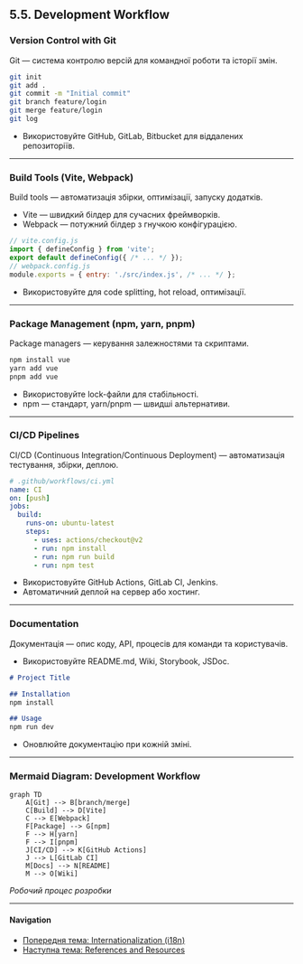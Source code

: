 ## 5.5. Development Workflow

### Version Control with Git

Git — система контролю версій для командної роботи та історії змін.

```bash
git init
git add .
git commit -m "Initial commit"
git branch feature/login
git merge feature/login
git log
```
- Використовуйте GitHub, GitLab, Bitbucket для віддалених репозиторіїв.

---

### Build Tools (Vite, Webpack)

Build tools — автоматизація збірки, оптимізації, запуску додатків.
- Vite — швидкий білдер для сучасних фреймворків.
- Webpack — потужний білдер з гнучкою конфігурацією.

```js
// vite.config.js
import { defineConfig } from 'vite';
export default defineConfig({ /* ... */ });
// webpack.config.js
module.exports = { entry: './src/index.js', /* ... */ };
```
- Використовуйте для code splitting, hot reload, оптимізації.

---

### Package Management (npm, yarn, pnpm)

Package managers — керування залежностями та скриптами.

```bash
npm install vue
yarn add vue
pnpm add vue
```
- Використовуйте lock-файли для стабільності.
- npm — стандарт, yarn/pnpm — швидші альтернативи.

---

### CI/CD Pipelines

CI/CD (Continuous Integration/Continuous Deployment) — автоматизація тестування, збірки, деплою.

```yaml
# .github/workflows/ci.yml
name: CI
on: [push]
jobs:
  build:
    runs-on: ubuntu-latest
    steps:
      - uses: actions/checkout@v2
      - run: npm install
      - run: npm run build
      - run: npm test
```
- Використовуйте GitHub Actions, GitLab CI, Jenkins.
- Автоматичний деплой на сервер або хостинг.

---

### Documentation

Документація — опис коду, API, процесів для команди та користувачів.
- Використовуйте README.md, Wiki, Storybook, JSDoc.

```md
# Project Title

## Installation
npm install

## Usage
npm run dev
```
- Оновлюйте документацію при кожній зміні.

---

### Mermaid Diagram: Development Workflow

```mermaid
graph TD
    A[Git] --> B[branch/merge]
    C[Build] --> D[Vite]
    C --> E[Webpack]
    F[Package] --> G[npm]
    F --> H[yarn]
    F --> I[pnpm]
    J[CI/CD] --> K[GitHub Actions]
    J --> L[GitLab CI]
    M[Docs] --> N[README]
    M --> O[Wiki]
```
_Робочий процес розробки_

---

#### Navigation

- [Попередня тема: Internationalization (i18n)](5.4-internationalization.md)
- [Наступна тема: References and Resources](references-and-resources.md)
